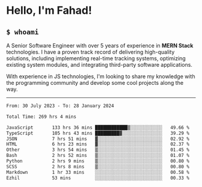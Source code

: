 <h1>Hello, I'm Fahad!</h1>

<h2><code>$ whoami</code></h2>

A Senior Software Engineer with over 5 years of experience in **MERN Stack** technologies. I have a proven track record of delivering high-quality solutions, including implementing real-time tracking systems, optimizing existing system modules, and integrating third-party software applications.

With experience in JS technologies, I'm looking to share my knowledge with the programming community and develop some cool projects along the way.

---

<!--START_SECTION:waka-->

```txt
From: 30 July 2023 - To: 28 January 2024

Total Time: 269 hrs 4 mins

JavaScript       133 hrs 36 mins ████████████▒░░░░░░░░░░░░   49.66 %
TypeScript       105 hrs 43 mins █████████▓░░░░░░░░░░░░░░░   39.29 %
JSON             7 hrs 51 mins   ▓░░░░░░░░░░░░░░░░░░░░░░░░   02.92 %
HTML             6 hrs 23 mins   ▓░░░░░░░░░░░░░░░░░░░░░░░░   02.37 %
Other            3 hrs 54 mins   ▒░░░░░░░░░░░░░░░░░░░░░░░░   01.45 %
Bash             2 hrs 52 mins   ▒░░░░░░░░░░░░░░░░░░░░░░░░   01.07 %
Python           2 hrs 9 mins    ▒░░░░░░░░░░░░░░░░░░░░░░░░   00.80 %
SCSS             2 hrs 8 mins    ▒░░░░░░░░░░░░░░░░░░░░░░░░   00.80 %
Markdown         1 hr 33 mins    ░░░░░░░░░░░░░░░░░░░░░░░░░   00.58 %
Ezhil            53 mins         ░░░░░░░░░░░░░░░░░░░░░░░░░   00.33 %
```

<!--END_SECTION:waka-->

<!--
**heyFahad/heyFahad** is a ✨ _special_ ✨ repository because its `README.md` (this file) appears on your GitHub profile.

Here are some ideas to get you started:

- 🔭 I’m currently working on ...
- 🌱 I’m currently learning ...
- 👯 I’m looking to collaborate on ...
- 🤔 I’m looking for help with ...
- 💬 Ask me about ...
- 📫 How to reach me: ...
- 😄 Pronouns: ...
- ⚡ Fun fact: ...
-->

